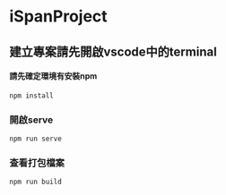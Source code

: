 # iSpanProject

## 建立專案請先開啟vscode中的terminal
#### 請先確定環境有安裝npm

```
npm install
```

### 開啟serve
```
npm run serve
```

### 查看打包檔案
```
npm run build
```

